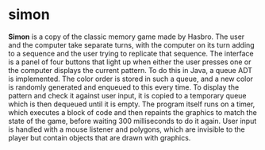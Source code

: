 # simon

**Simon** is a copy of the classic memory game made by Hasbro. The user and the computer take separate turns, with the computer on its turn adding to a sequence and the user trying to replicate that sequence. The interface is a panel of four buttons that light up when either the user presses one or the computer displays the current pattern. 
To do this in Java, a queue ADT is implemented. The color order is stored in such a queue, and a new color is randomly generated and enqueued to this every time. To display the pattern and check it against user input, it is copied to a temporary queue which is then dequeued until it is empty.
The program itself runs on a timer, which executes a block of code and then repaints the graphics to match the state of the game, before waiting 300 milliseconds to do it again. 
User input is handled with a mouse listener and polygons, which are invisible to the player but contain objects that are drawn with graphics. 
